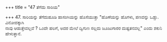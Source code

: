+++
title = "47 ತೆಗೆದು ಸಾರಿಯ"

+++
47. ಸಾರಿಯನ್ನು ತೆಗೆದುಹೂಡಿ ಹಾಸಂಗಿಯನ್ನು ಹೊಸೆಯುತ್ತಾ "ಹೊಣೆಯನ್ನು ಹೊಗಳು, ಪಣವನ್ನು ಒಡ್ಡು. ವಿನೋದಕ್ಕಾಗಿ   
ನಾವು ಆಡುತ್ತೇವಲ್ಲವೆ ? ಒಂದೇ ಹಲಗೆ, ಅದರ ಮೇಲೆ ದ್ವಿಗುಣ ಸಲ್ಲದು ಜೂಜುಗಾರರ ದುಷ್ಟತನವಲ್ಲ" ಎಂದು  ಶಕುನಿ ಹೇಳುತ್ತಾನೆ.
